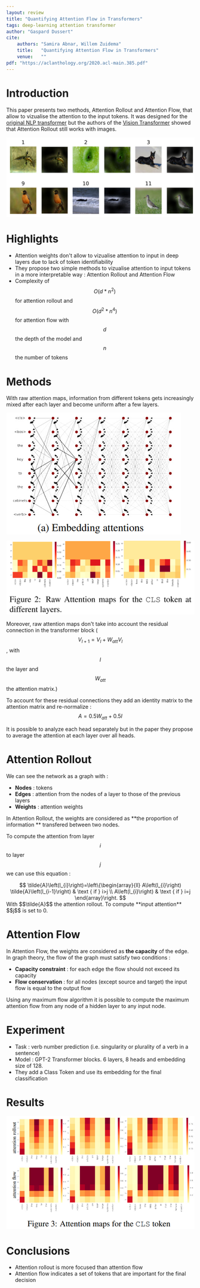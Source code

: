 ```yaml
---
layout: review
title: "Quantifying Attention Flow in Transformers"
tags: deep-learning attention transformer
author: "Gaspard Dussert"
cite:
    authors: "Samira Abnar, Willem Zuidema"
    title:   "Quantifying Attention Flow in Transformers"
    venue:   ""
pdf: "https://aclanthology.org/2020.acl-main.385.pdf"
---
```


# Introduction

This paper presents two methods, Attention Rollout and Attention Flow, that allow to vizualise the attention to the input tokens. It was designed for the [original NLP transformer](https://arxiv.org/abs/1706.03762) but the authors of the [Vision Transformer](https://creatis-myriad.github.io/tutorials/2022-06-20-tutorial_transformer.html) showed that Attention Rollout still works with images. 

![](/collections/images/att_rollout/example.jpg)


# Highlights
* Attention weights don't allow to vizualise attention to input in deep layers due to lack of token identifiability
* They propose two simple methods to vizualise attention to input tokens in a more interpretable way : Attention Rollout and Attention Flow
* Complexity of $$O(d*n^2)$$ for attention rollout and $$O(d^2*n^4)$$ for attention flow with $$d$$ the depth of the model and $$n$$ the number of tokens


# Methods

With raw attention maps, information from different tokens gets increasingly mixed after each layer and become uniform after a few layers.

![](/collections/images/att_rollout/embedding_attention.jpg)

![](/collections/images/att_rollout/raw_attention_map.jpg)

Moreover, raw attention maps don't take into account the residual connection in the transformer block ($$V_{l+1} = V_l + W_{att}V_l$$, with $$l$$ the layer and $$W_{att}$$ the attention matrix.) 

To account for these residual connections they add an identity matrix to the attention matrix and re-normalize : $$A = 0.5W_{att} + 0.5I$$

It is possible to analyze each head separately but in the paper they propose to average the attention at each layer over all heads. 

# Attention Rollout

We can see the network as a graph with :
* **Nodes** : tokens
* **Edges** : attention from the nodes of a layer to those of the previous layers
* **Weights** : attention weights

In Attention Rollout, the weights are considered as **the proportion of information ** transfered between two nodes. 

To compute the attention from layer $$i$$ to layer $$j$$ we can use this equation : 
<center>
$$
\tilde{A}\left(l_{i}\right)=\left\{\begin{array}{ll}
A\left(l_{i}\right) \tilde{A}\left(l_{i-1}\right) & \text { if } i>j \\
A\left(l_{i}\right) & \text { if } i=j
\end{array}\right.
$$
</center>
With $$\tilde{A}$$ the attention rollout. To compute **input attention** $$j$$ is set to 0.

# Attention Flow

In Attention Flow, the weights are considered as **the capacity** of the edge. In graph theory, the flow of the graph must satisfy two conditions : 
* **Capacity constraint** : for each edge the flow should not exceed its capacity
* **Flow conservation** : for all nodes (except source and target) the input flow is equal to the output flow

Using any maximum flow algorithm it is possible to compute the maximum attention flow from any node of a hidden layer to any input node.

# Experiment

* Task : verb number prediction (i.e. singularity or plurality of a verb in a sentence)
* Model : GPT-2 Transformer blocks. 6 layers, 8 heads and  embedding size of 128.
* They add a Class Token and use its embedding for the final classification


# Results

![](/collections/images/att_rollout/rollout_flow_map.jpg)


# Conclusions

* Attention rollout is more focused than attention flow
* Attention flow indicates a set of tokens that are important for the final decision

